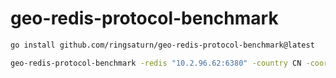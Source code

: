 # geo-redis-protocol-benchmark

```bash
go install github.com/ringsaturn/geo-redis-protocol-benchmark@latest

geo-redis-protocol-benchmark -redis "10.2.96.62:6380" -country CN -coords lon,lat -qps 1000 -threads 1000 -runs 10000
```
